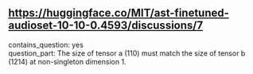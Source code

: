 ## https://huggingface.co/MIT/ast-finetuned-audioset-10-10-0.4593/discussions/7

contains_question: yes  
question_part: The size of tensor a (110) must match the size of tensor b (1214) at non-singleton dimension 1.